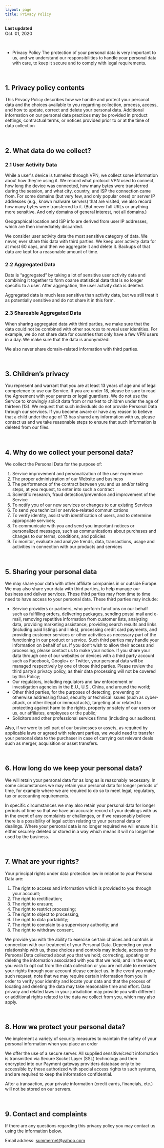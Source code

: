 ```yaml
---
layout: page
title: Privacy Policy
---
```



**Last updated**  
Oct. 01, 2020


<br>

* Privacy Policy
The protection of your personal data is very important to us, and we understand our responsibilities to handle your personal data with care, to keep it secure and to comply with legal requirements.



<br>

## 1. Privacy policy contents
This Privacy Policy describes how we handle and protect your personal data and the choices available to you regarding collection, process, access, and how to update, correct and delete your personal data. Additional information on our personal data practices may be provided in product settings, contractual terms, or notices provided prior to or at the time of data collection

<br>

## 2. What data do we collect?


### 2.1 User Activity Data
While a user's device is tunneled through VPN, we collect some information about how they're using it. We record what protocol VPN used to connect, how long the device was connected, how many bytes were transferred during the session, and what city, country, and ISP the connection came from. For some domains (but very few, and only popular ones) or server IP addresses (e.g., known malware servers) that are visited, we also record how many bytes were transferred to it. (But never full URLs or anything more sensitive. And only domains of general interest, not all domains.)

Geographical location and ISP info are derived from user IP addresses, which are then immediately discarded.

We consider user activity data the most sensitive category of data. We never, ever share this data with third parties. We keep user activity data for at most 60 days, and then we aggregate it and delete it. Backups of that data are kept for a reasonable amount of time.

### 2.2 Aggregated Data
Data is “aggregated” by taking a lot of sensitive user activity data and combining it together to form coarse statistical data that is no longer specific to a user. After aggregation, the user activity data is deleted.

Aggregated data is much less sensitive than activity data, but we still treat it as potentially sensitive and do not share it in this form.

### 2.3 Shareable Aggregated Data
When sharing aggregated data with third parties, we make sure that the data could not be combined with other sources to reveal user identities. For example, we do not share data for countries that only have a few VPN users in a day. We make sure that the data is anonymized.

We also never share domain-related information with third parties.

<br>

## 3. Children’s privacy
You represent and warrant that you are at least 13 years of age and of legal competence to use our Service. If you are under 18, please be sure to read the Agreement with your parents or legal guardians. We do not use the Service to knowingly solicit data from or market to children under the age of thirteen (13). We request that such individuals do not provide Personal Data through our services. If you become aware or have any reason to believe that a child under the age of 13 has shared any information with us, please contact us and we take reasonable steps to ensure that such information is deleted from our files.


<br>

## 4. Why do we collect your personal data?
We collect the Personal Data for the purpose of:

1. Service improvement and personalization of the user experience
2. The proper administration of our Website and business
3. The performance of the contract between you and us and/or taking steps, at you request, to enter into such a contract
4. Scientific research, fraud detection/prevention and improvement of the Service
5. To notify you of our new services or changes to our existing Services
6. To send you technical or service-related communications
7. To verify identity, assist with identification of users, and to determine appropriate services;
8. To communicate with you and send you important notices or personalized messages, such as communications about purchases and changes to our terms, conditions, and policies
9. To monitor, evaluate and analyze trends, data, transactions, usage and activities in connection with our products and services


<br>

## 5. Sharing your personal data
We may share your data with other affiliate companies in or outside Europe. We may also share your data with third parties, to help manage our business and deliver services. These third parties may from time to time need to have access to your personal data. These third parties may include:

* Service providers or partners, who perform functions on our behalf such as fulfilling orders, delivering packages, sending postal mail and e-mail, removing repetitive information from customer lists, analyzing data, providing marketing assistance, providing search results and links (including paid listings and links), processing credit card payments, and providing customer services or other activities as necessary part of the functioning in our product or service. Such third parties may handle your information on behalf of us. If you don’t wish to allow their access and processing, please contact us to make your notice. If you share your data through one of our websites or devices with a third party account such as Facebook, Google+ or Twitter, your personal data will be managed respectively by one of those third parties. Please review the third party’s privacy policy, as their data processing will not be covered by this Policy;
* Our regulators, including regulators and law enforcement or investigation agencies in the E.U., U.S., China, and around the world;
* Other third parties, for the purposes of detecting, preventing or otherwise addressing fraud, security or technical issues (such as cyber-attack, or other illegal or immoral acts), targeting at or related to protecting against harm to the rights, property or safety of our users or us, our affiliates, employees or the public;
* Solicitors and other professional services firms (including our auditors).

Also, if we were to sell part of our businesses or assets, as required by applicable laws or agreed with relevant parties, we would need to transfer your personal data to the purchaser in case of carrying out relevant deals such as merger, acquisition or asset transfers.

<br>

## 6. How long do we keep your personal data?
We will retain your personal data for as long as is reasonably necessary. In some circumstances we may retain your personal data for longer periods of time, for example where we are required to do so to meet legal, regulatory, tax or accounting requirements.

In specific circumstances we may also retain your personal data for longer periods of time so that we have an accurate record of your dealings with us in the event of any complaints or challenges, or if we reasonably believe there is a possibility of legal action relating to your personal data or dealings. Where your personal data is no longer required we will ensure it is either securely deleted or stored in a way which means it will no longer be used by the business.

<br>

## 7. What are your rights?
Your principal rights under data protection law in relation to your Persona Data are:

1. The right to access and information which is provided to you through your account;
2. The right to rectification;
3. The right to erasure;
4. The right to restrict processing;
5. The right to object to processing;
6. The right to data portability;
7. The right to complain to a supervisory authority; and
8. The right to withdraw consent.

We provide you with the ability to exercise certain choices and controls in connection with our treatment of your Personal Data. Depending on your relationship with us, these choices and controls may include, access to the Personal Data collected about you that we hold; correcting, updating or deleting the information associated with you that we hold; and in the event, you wish to opt out from the data collection or you are not able to exerciser your rights through your account please contact us. In the event you make such request, note that we may require certain information from you in order to verify your identity and locate your data and that the process of locating and deleting the data may take reasonable time and effort. Data privacy and related laws in your jurisdiction may provide you with different or additional rights related to the data we collect from you, which may also apply.

<br>

## 8. How we protect your personal data?
We implement a variety of security measures to maintain the safety of your personal information when you place an order

We offer the use of a secure server. All supplied sensitive/credit information is transmitted via Secure Socket Layer (SSL) technology and then encrypted into our Payment gateway providers database only to be accessible by those authorized with special access rights to such systems, and are required to keep the information confidential.

After a transaction, your private information (credit cards, financials, etc.) will not be stored on our servers.

<br>

## 9. Contact and complaints
If there are any questions regarding this privacy policy you may contact us using the information below.

<p class="p6"><span class="s5">Email address: <a href="mailto:summernet@yahoo.com"><span class="s6">summernet@yahoo.com</span></a></span></p>
